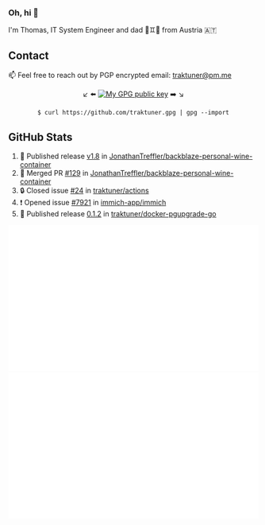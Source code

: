 ### Oh, hi 👋

I'm Thomas, IT System Engineer and dad 👶♊️👶 from Austria 🇦🇹

<!--
**traktuner/traktuner** is a ✨ _special_ ✨ repository because its `README.md` (this file) appears on your GitHub profile.

Here are some ideas to get you started:

- 🔭 I’m currently working on ...
- 🌱 I’m currently learning ...
- 👯 I’m looking to collaborate on ...
- 🤔 I’m looking for help with ...
- 💬 Ask me about ...
- 📫 How to reach me: ...
- 😄 Pronouns: ...
- ⚡ Fun fact: ...
-->

## Contact
📫 Feel free to reach out by PGP encrypted email:
traktuner@pm.me

<div align="center" markdown="1">

↙️ ⬅️ [![My GPG public key](https://img.shields.io/badge/PGP%20public%20key-6D4AFF?style=for-the-badge)](https://github.com/traktuner.gpg) ➡️ ↘️

```shell
$ curl https://github.com/traktuner.gpg | gpg --import
```

</div>

## GitHub Stats
<!--START_SECTION:activity-->
1. 🚀 Published release [v1.8](https://github.com/JonathanTreffler/backblaze-personal-wine-container/releases/tag/v1.8) in [JonathanTreffler/backblaze-personal-wine-container](https://github.com/JonathanTreffler/backblaze-personal-wine-container)
2. 🎉 Merged PR [#129](https://github.com/JonathanTreffler/backblaze-personal-wine-container/pull/129) in [JonathanTreffler/backblaze-personal-wine-container](https://github.com/JonathanTreffler/backblaze-personal-wine-container)
3. 🔒 Closed issue [#24](https://github.com/traktuner/actions/issues/24) in [traktuner/actions](https://github.com/traktuner/actions)
4. ❗ Opened issue [#7921](https://github.com/immich-app/immich/issues/7921) in [immich-app/immich](https://github.com/immich-app/immich)
5. 🚀 Published release [0.1.2](https://github.com/traktuner/docker-pgupgrade-go/releases/tag/0.1.2) in [traktuner/docker-pgupgrade-go](https://github.com/traktuner/docker-pgupgrade-go)
<!--END_SECTION:activity-->

![](https://github.com/traktuner/traktuner/blob/master/generated/overview.svg)
![](https://github.com/traktuner/traktuner/blob/master/generated/languages.svg)
